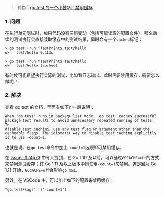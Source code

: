 > 转摘：[go test 的一个小技巧：禁用缓存](https://mp.weixin.qq.com/s/4DljJ8FlbmaEvdFi4V1oTw)

### 1. 问题

在执行单元测试时，如果代码没有任何变动（包括可能读取的配置文件），那么后续的测试执行会直接读取缓存中的测试结果，同时会有一个`cached`标记：

```shell
> go test -run ^TestPrint$ test/hello
ok   test/hello 0.113s

> go test -run ^TestPrint$ test/hello
ok   test/hello (cached)
```

有时候可能希望执行实际的测试，比如看日志输出。此时需要禁用缓存，需要怎么做呢？

### 2. 解决

查看 go test 的文档，里面有如下的一段说明：

```
When 'go test' runs in package list mode, 'go test' caches successful
package test results to avoid unnecessary repeated running of tests. To
disable test caching, use any test flag or argument other than the 
cacheable flags. The idiomatic way to disable test caching explicitly
is to use -count=1.
```

也就是说，在`go test`命令中加上`-count=1`选项即可禁用缓存。

在 [issues #24573](https://github.com/golang/go/issues/24573) 中有人提到，在 Go 1.10 及以前，可以通过`GOCACHE=off`的方式来禁用测试缓存；在 Go 1.11 及以上版本中则使用`-count=1`来禁用。这是因为 Go 1.11 开始，`GOCACHE=off`会影响`go.mod`。

另外，在 VSCode 中，可以加上如下的配置来禁用缓存：

```
"go.testFlags": ["-count=1"]
```


